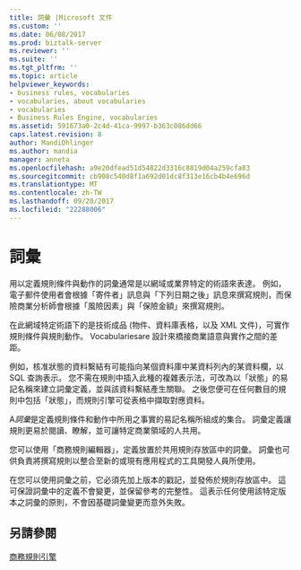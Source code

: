 ```yaml
---
title: 詞彙 |Microsoft 文件
ms.custom: ''
ms.date: 06/08/2017
ms.prod: biztalk-server
ms.reviewer: ''
ms.suite: ''
ms.tgt_pltfrm: ''
ms.topic: article
helpviewer_keywords:
- business rules, vocabularies
- vocabularies, about vocabularies
- vocabularies
- Business Rules Engine, vocabularies
ms.assetid: 591673a0-2c4d-41ca-9997-b363c086dd66
caps.latest.revision: 8
author: MandiOhlinger
ms.author: mandia
manager: anneta
ms.openlocfilehash: a9e20dfead51d54822d3316c8819d04a259cfa83
ms.sourcegitcommit: cb908c540d8f1a692d01dc8f313e16cb4b4e696d
ms.translationtype: MT
ms.contentlocale: zh-TW
ms.lasthandoff: 09/20/2017
ms.locfileid: "22288006"
---
```

# <a name="vocabularies"></a>詞彙
用以定義規則條件與動作的詞彙通常是以網域或業界特定的術語來表達。 例如，電子郵件使用者會根據「寄件者」訊息與「下列日期之後」訊息來撰寫規則，而保險商業分析師會根據「風險因素」與「保險金額」來撰寫規則。  
  
 在此網域特定術語下的是技術成品 (物件、資料庫表格，以及 XML 文件)，可實作規則條件與規則動作。 Vocabulariesare 設計來橋接商業語意與實作之間的差距。  
  
 例如，核准狀態的資料繫結有可能指向某個資料庫中某資料列內的某資料欄，以 SQL 查詢表示。 您不需在規則中插入此種的複雜表示法，可改為以「狀態」的易記名稱來建立詞彙定義，並與該資料繫結產生關聯。 之後您便可在任何數目的規則中包括「狀態」，而規則引擎可從表格中擷取對應資料。  
  
 A*詞彙*是定義規則條件和動作中所用之事實的易記名稱所組成的集合。 詞彙定義讓規則更易於閱讀、瞭解，並可讓特定商業領域的人共用。  
  
 您可以使用「商務規則編輯器」，定義放置於共用規則存放區中的詞彙。 詞彙也可供負責將撰寫規則以整合至新的或現有應用程式的工具開發人員所使用。  
  
 在您可以使用詞彙之前，它必須先加上版本的戳記，並發佈於規則存放區中。 這可保證詞彙中的定義不會變更，並保留參考的完整性。 這表示任何使用該特定版本之詞彙的原則，不會因基礎詞彙變更而意外失敗。  
  
## <a name="see-also"></a>另請參閱  
 [商務規則引擎](../core/business-rules-engine.md)